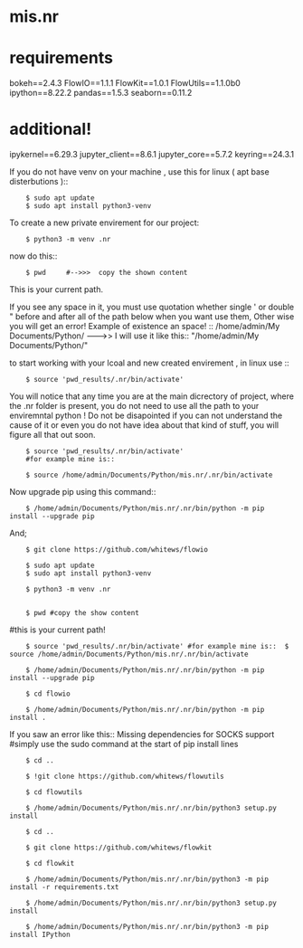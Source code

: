 # mis.nr

# requirements
bokeh==2.4.3
FlowIO==1.1.1
FlowKit==1.0.1
FlowUtils==1.1.0b0
ipython==8.22.2
pandas==1.5.3
seaborn==0.11.2

# additional!
ipykernel==6.29.3
jupyter_client==8.6.1
jupyter_core==5.7.2
keyring==24.3.1

If you do not have venv on your machine , use this for linux ( apt base disterbutions )::

        $ sudo apt update
        $ sudo apt install python3-venv


To create a new private envirement for our project:
        
        $ python3 -m venv .nr

now do this::

        $ pwd     #-->>>  copy the shown content
This is your current path.

If you see any space in it, you must use quotation whether single ' or double " before and after all of the path below when you want use them, Other wise you will get an error!
Example of existence an space! :: /home/admin/My Documents/Python/ --->> I will use it like this:: "/home/admin/My Documents/Python/"

to start working with your lcoal and new created envirement , in linux use ::

        $ source 'pwd_results/.nr/bin/activate'

You will notice that any time you are at the main dicrectory of project, where the .nr folder is present, you do not need to use all the path to your enviremntal python !
Do not be disapointed if you can not understand the cause of it or even you do not have idea about that kind of stuff, you will figure all that out soon.

        $ source 'pwd_results/.nr/bin/activate' 
        #for example mine is::
        
        $ source /home/admin/Documents/Python/mis.nr/.nr/bin/activate

Now upgrade pip using this command::

        $ /home/admin/Documents/Python/mis.nr/.nr/bin/python -m pip install --upgrade pip

And;

        $ git clone https://github.com/whitews/flowio

        $ sudo apt update
        $ sudo apt install python3-venv

        $ python3 -m venv .nr


        $ pwd #copy the show content

#this is your current path!

        $ source 'pwd_results/.nr/bin/activate' #for example mine is::  $ source /home/admin/Documents/Python/mis.nr/.nr/bin/activate

        $ /home/admin/Documents/Python/mis.nr/.nr/bin/python -m pip install --upgrade pip

        $ cd flowio

        $ /home/admin/Documents/Python/mis.nr/.nr/bin/python -m pip install .

If you saw an error like this:: Missing dependencies for SOCKS support
#simply use the sudo command at the start of pip install lines

        $ cd ..

        $ !git clone https://github.com/whitews/flowutils

        $ cd flowutils

        $ /home/admin/Documents/Python/mis.nr/.nr/bin/python3 setup.py install

        $ cd ..

        $ git clone https://github.com/whitews/flowkit

        $ cd flowkit

        $ /home/admin/Documents/Python/mis.nr/.nr/bin/python3 -m pip install -r requirements.txt

        $ /home/admin/Documents/Python/mis.nr/.nr/bin/python3 setup.py install

        $ /home/admin/Documents/Python/mis.nr/.nr/bin/python3 -m pip install IPython
